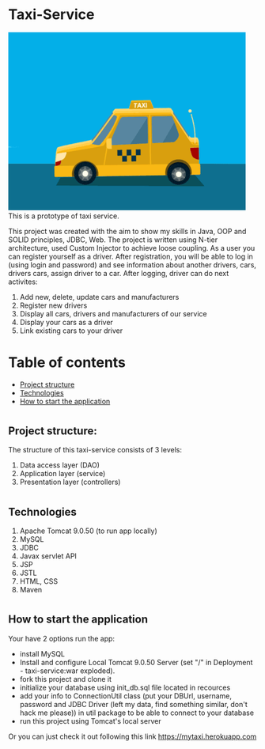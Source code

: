 # <h1>Taxi-Service</h1>

![](taxi.gif)
This is a prototype of taxi service.

This project was created with the aim to show my skills in Java,
OOP and SOLID principles, JDBC, Web.
The project is written using N-tier architecture,
used Custom Injector to achieve loose coupling.
As a user you can register yourself as a driver.
After registration, you will be able 
to log in (using login and password) and see information 
about another drivers, cars, drivers cars, assign driver to a car. 
After logging, driver can do next activites:
1. Add new, delete, update cars and manufacturers
2. Register new drivers
3. Display all cars, drivers and manufacturers of our service
4. Display your cars as a driver
5. Link existing cars to your driver

# Table of contents
- <a href="README.md:21">Project structure</a>
- <a href="README.md:27">Technologies</a>
- <a href="README.md:36">How to start the application</a>

# <h2>Project structure:</h2>
The structure of this taxi-service consists of 3 levels:
1. Data access layer (DAO)
2. Application layer (service)
3. Presentation layer (controllers)

# <h2>Technologies</h2>
1. Apache Tomcat 9.0.50 (to run app locally)
2. MySQL
3. JDBC
4. Javax servlet API
5. JSP
6. JSTL
7. HTML, CSS
8. Maven

# <h2>How to start the application</h2>
Your have 2 options run the app:
* install MySQL
* Install and configure Local Tomcat 9.0.50 Server
(set "/" in Deployment - taxi-service:war exploded).
* fork this project and clone it
* initialize your database using init_db.sql file located in recources
* add your info to ConnectionUtil class
(put your DBUrl, username, password and JDBC Driver 
(left my data, find something similar, don't hack me please))
in util package to be able to connect to your database
* run this project using Tomcat's local server

Or you can just check it out following this link
https://mytaxi.herokuapp.com
